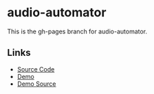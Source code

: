 # audio-automator

This is the gh-pages branch for audio-automator.

## Links

- [Source Code](https://github.com/skratchdot/audio-automator/)
- [Demo](http://projects.skratchdot.com/audio-automator/demo)
- [Demo Source](https://github.com/skratchdot/audio-automator/tree/gh-pages)
